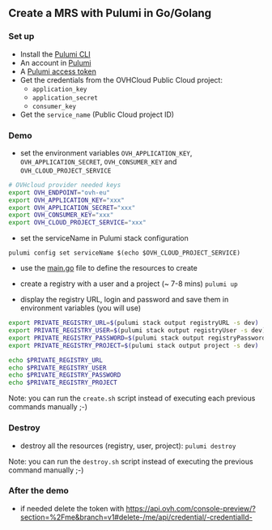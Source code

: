 ## Create a MRS with Pulumi in Go/Golang

### Set up
  - Install the [Pulumi CLI](https://www.pulumi.com/docs/install/)
  - An account in [Pulumi](https://www.pulumi.com/)
  - A [Pulumi access token](https://app.pulumi.com/account/tokens)
  - Get the credentials from the OVHCloud Public Cloud project:
    - `application_key`
    - `application_secret`
    - `consumer_key`
  - Get the `service_name` (Public Cloud project ID)

### Demo
  - set the environment variables `OVH_APPLICATION_KEY`, `OVH_APPLICATION_SECRET`, `OVH_CONSUMER_KEY` and `OVH_CLOUD_PROJECT_SERVICE`

```bash
# OVHcloud provider needed keys
export OVH_ENDPOINT="ovh-eu"
export OVH_APPLICATION_KEY="xxx"
export OVH_APPLICATION_SECRET="xxx"
export OVH_CONSUMER_KEY="xxx"
export OVH_CLOUD_PROJECT_SERVICE="xxx"
```

  - set the serviceName in Pulumi stack configuration

`pulumi config set serviceName $(echo $OVH_CLOUD_PROJECT_SERVICE)`

  - use the [main.go](main.go) file to define the resources to create

  - create a registry with a user and a project (~ 7-8 mins)
`pulumi up`

  - display the registry URL, login and password and save them in environment variables (you will use)

```bash
export PRIVATE_REGISTRY_URL=$(pulumi stack output registryURL -s dev)
export PRIVATE_REGISTRY_USER=$(pulumi stack output registryUser -s dev)
export PRIVATE_REGISTRY_PASSWORD=$(pulumi stack output registryPassword --show-secrets -s dev)
export PRIVATE_REGISTRY_PROJECT=$(pulumi stack output project -s dev)

echo $PRIVATE_REGISTRY_URL
echo $PRIVATE_REGISTRY_USER
echo $PRIVATE_REGISTRY_PASSWORD
echo $PRIVATE_REGISTRY_PROJECT
```

Note: you can run the `create.sh` script instead of executing each previous commands manually ;-)

### Destroy

  - destroy all the resources (registry, user, project): `pulumi destroy`

Note: you can run the `destroy.sh` script instead of executing the previous command manually ;-)


### After the demo

  - if needed delete the token with https://api.ovh.com/console-preview/?section=%2Fme&branch=v1#delete-/me/api/credential/-credentialId-